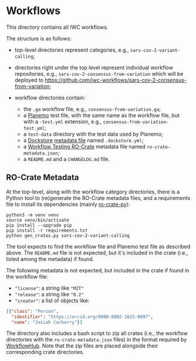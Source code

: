 # Workflows

This directory contains all IWC workflows.

The structure is as follows:

* top-level directories represent categories, e.g., `sars-cov-2-variant-calling`;
* directories right under the top level represent individual workflow repositories, e.g., `sars-cov-2-consensus-from-variation` which will be deployed to https://github.com/iwc-workflows/sars-cov-2-consensus-from-variation;
* workflow directories contain:

  * the `.ga` workflow file, e.g., `consensus-from-variation.ga`;
  * a [Planemo](https://github.com/galaxyproject/planemo) test file, with the same name as the workflow file, but with a `-test.yml` extension, e.g., `consensus-from-variation-test.yml`;
  * a `test-data` directory with the test data used by Planemo;
  * a [Dockstore](https://dockstore.org) [metadata file](https://docs.dockstore.org/en/develop/getting-started/github-apps/github-apps.html#workflow-yml-file) named `.dockstore.yml`;
  * a [Workflow Testing RO-Crate](https://crs4.github.io/life_monitor/workflow_testing_ro_crate) metadata file named `ro-crate-metadata.json`;
  * a `README.md` and a `CHANGELOG.md` file.


## RO-Crate Metadata

At the top-level, along with the workflow category directories, there is a Python tool to (re)generate the RO-Crate metadata files, and a requirements file to install its dependencies (mainly [ro-crate-py](https://github.com/ResearchObject/ro-crate-py)):

```
python3 -m venv venv
source venv/bin/activate
pip install --upgrade pip
pip install -r requirements.txt
python gen_crates.py sars-cov-2-variant-calling
```

The tool expects to find the workflow file and Planemo test file as described above. The `README.md` file is not expected, but it's included in the crate (i.e., listed among the metadata) if found.

The following metadata is not expected, but included in the crate if found in the workflow file:

* `"license"`: a string like `"MIT"`
* `"release"`: a string like `"0.2"`
* `"creator"`: a list of objects like:

```json
[{"class": "Person",
  "identifier": "https://orcid.org/0000-0002-1825-0097",
  "name": "Josiah Carberry"}]
```

The directory also includes a bash script to zip all crates (i.e., the workflow directories with the `ro-crate-metadata.json` files) in the format required by [WorkflowHub](https://workflowhub.eu). Note that the zip files are placed alongside their corresponding crate directories.
